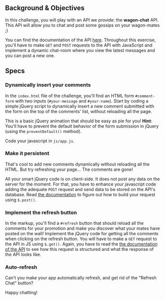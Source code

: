 ## Background & Objectives

In this challenge, you will play with an API we provide: the **wagon-chat** API.
This API will allow you to chat and post some gossips on your wagon-mates ;)

You can find the documentation of the API [here](https://github.com/lewagon/wagon-chat-api/blob/master/README.md). Throughout this exercise, you'll have to make `GET` and `POST` requests to the API
with JavaScript and implement a dynamic chat-room where you view the latest messages and you can post a new one.

## Specs

### Dynamically insert your comments

In the `index.html` file of the challenge, you'll find an HTML form `#comment-form` with two inputs (`#your-message` and `#your-name`). Start by coding a simple jQuery script to dynamically insert a new comment submitted with the form on the top of the comments' list, without reloading all the page.

This is a basic jQuery animation that should be easy as pie for you! **Hint**: You'll have to prevent the default behavior of the form submission in jQuery (using the `preventDefault()` method).

Code your javascript in `js/app.js`.

### Make it persistent

That's cool to add new comments dynamically without reloading all the HTML. But try refreshing your page... The comments are gone!

All your smart jQuery code is on client-side. It does not post any data on the server for the moment. For that, you have to enhance your javascript code adding the adequate `POST` request and send data to be stored on the API's database. Read [the documentation](https://github.com/lewagon/wagon-chat-api/blob/master/README.md) to figure out how to build your request using `$.post()`.

### Implement the refresh button

In the markup, you'll find a `#refresh` button that should reload all the comments for your promotion and make you discover what your mates have posted on the wall! Implement the jQuery code for getting all the comments when clicking on the refresh button. You will have to make a `GET` request to the API in JS using `$.get()`. Again, you have to read the [the documentation of the API](https://github.com/lewagon/wagon-chat-api/blob/master/README.md) to see how this request is structured and what the response of the API looks like.


### Auto-refresh

Can't you make your app automatically refresh, and get rid of the "Refresh Chat" button?

Happy chatting!
